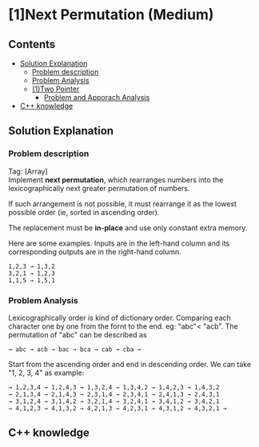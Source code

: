 # [1]Next Permutation (Medium)

## Contents
- [Solution Explanation](#solution-explanation)
  - [Problem description](#problem-description)
  - [Problem Analysis](#problem-analysis)
  - [(1)Two Pointer](#1-two-pointer) 
    - [Problem and Apporach Analysis](#problem-and-apporach-analysis) 
- [C++ knowledge](#c-knowledge)


## Solution Explanation

### Problem description
Tag: [Array]\
Implement **next permutation**, which rearranges numbers into the lexicographically next greater permutation of numbers.

If such arrangement is not possible, it must rearrange it as the lowest possible order (ie, sorted in ascending order).

The replacement must be **in-place** and use only constant extra memory.

Here are some examples. Inputs are in the left-hand column and its corresponding outputs are in the right-hand column.

```
1,2,3 → 1,3,2
3,2,1 → 1,2,3
1,1,5 → 1,5,1
```
### Problem Analysis
Lexicographically order is kind of dictionary order. Comparing each character one by one from the fornt to the end. eg: "abc"< "acb". The permutation of "abc" can be described as 
```
→ abc → acb → bac → bca → cab → cba →
```
Start from the ascending order and end in descending order. We can take "1, 2, 3, 4" as example:

```
→ 1,2,3,4 → 1,2,4,3 → 1,3,2,4 → 1,3,4,2 → 1,4,2,3 → 1,4,3,2 
→ 2,1,3,4 → 2,1,4,3 → 2,3,1,4 → 2,3,4,1 → 2,4,1,3 → 2,4,3,1 
→ 3,1,2,4 → 3,1,4,2 → 3,2,1,4 → 3,2,4,1 → 3,4,1,2 → 3,4,2,1 
→ 4,1,2,3 → 4,1,3,2 → 4,2,1,3 → 4,2,3,1 → 4,3,1,2 → 4,3,2,1 →
```
## C++ knowledge

